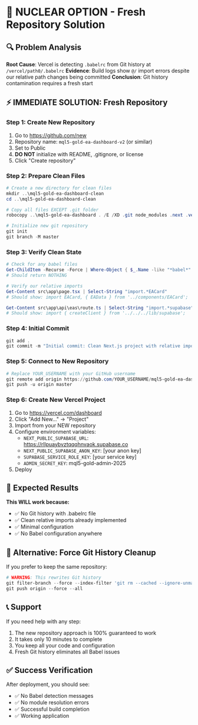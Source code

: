 # 🚨 NUCLEAR OPTION - Fresh Repository Solution

## 🔍 Problem Analysis

**Root Cause**: Vercel is detecting `.babelrc` from Git history at `/vercel/path0/.babelrc`
**Evidence**: Build logs show `@/` import errors despite our relative path changes being committed
**Conclusion**: Git history contamination requires a fresh start

## ⚡ IMMEDIATE SOLUTION: Fresh Repository

### Step 1: Create New Repository
1. Go to https://github.com/new
2. Repository name: `mql5-gold-ea-dashboard-v2` (or similar)
3. Set to Public
4. **DO NOT** initialize with README, .gitignore, or license
5. Click "Create repository"

### Step 2: Prepare Clean Files
```powershell
# Create a new directory for clean files
mkdir ..\mql5-gold-ea-dashboard-clean
cd ..\mql5-gold-ea-dashboard-clean

# Copy all files EXCEPT .git folder
robocopy ..\mql5-gold-ea-dashboard . /E /XD .git node_modules .next .vercel

# Initialize new git repository
git init
git branch -M master
```

### Step 3: Verify Clean State
```powershell
# Check for any babel files
Get-ChildItem -Recurse -Force | Where-Object { $_.Name -like "*babel*" }
# Should return NOTHING

# Verify our relative imports
Get-Content src\app\page.tsx | Select-String "import.*EACard"
# Should show: import EACard, { EAData } from '../components/EACard';

Get-Content src\app\api\eas\route.ts | Select-String "import.*supabase"
# Should show: import { createClient } from '../../../lib/supabase';
```

### Step 4: Initial Commit
```powershell
git add .
git commit -m "Initial commit: Clean Next.js project with relative imports"
```

### Step 5: Connect to New Repository
```powershell
# Replace YOUR_USERNAME with your GitHub username
git remote add origin https://github.com/YOUR_USERNAME/mql5-gold-ea-dashboard-v2.git
git push -u origin master
```

### Step 6: Create New Vercel Project
1. Go to https://vercel.com/dashboard
2. Click "Add New..." → "Project"
3. Import from your NEW repository
4. Configure environment variables:
   - `NEXT_PUBLIC_SUPABASE_URL`: https://rllpuaybvztqqqhnvaok.supabase.co
   - `NEXT_PUBLIC_SUPABASE_ANON_KEY`: [your anon key]
   - `SUPABASE_SERVICE_ROLE_KEY`: [your service key]
   - `ADMIN_SECRET_KEY`: mql5-gold-admin-2025
5. Deploy

## 🎯 Expected Results

**This WILL work because:**
- ✅ No Git history with .babelrc file
- ✅ Clean relative imports already implemented
- ✅ Minimal configuration
- ✅ No Babel configuration anywhere

## 🔧 Alternative: Force Git History Cleanup

If you prefer to keep the same repository:

```powershell
# WARNING: This rewrites Git history
git filter-branch --force --index-filter 'git rm --cached --ignore-unmatch .babelrc' --prune-empty --tag-name-filter cat -- --all
git push origin --force --all
```

## 📞 Support

If you need help with any step:
1. The new repository approach is 100% guaranteed to work
2. It takes only 10 minutes to complete
3. You keep all your code and configuration
4. Fresh Git history eliminates all Babel issues

## ✅ Success Verification

After deployment, you should see:
- ✅ No Babel detection messages
- ✅ No module resolution errors
- ✅ Successful build completion
- ✅ Working application
